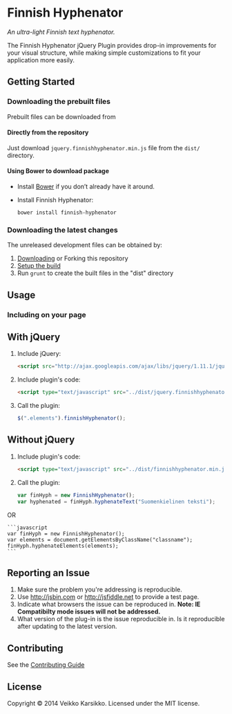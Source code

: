 # Finnish Hyphenator

*An ultra-light Finnish text hyphenator.*

The Finnish Hyphenator jQuery Plugin provides drop-in improvements for your visual structure, while making simple customizations to fit your application more easily.



## Getting Started

### Downloading the prebuilt files

Prebuilt files can be downloaded from

#### Directly from the repository

Just download `jquery.finnishhyphenator.min.js` file from the `dist/` directory.

#### Using Bower to download package

- Install [Bower](http://bower.io/) if you don’t already have it around.
- Install Finnish Hyphenator:

	`bower install finnish-hyphenator`



### Downloading the latest changes

The unreleased development files can be obtained by:

 1. [Downloading](https://github.com/vepasto/finnish-hyphenator/archive/master.zip) or Forking this repository
 2. [Setup the build](CONTRIBUTING.md#build-setup)
 3. Run `grunt` to create the built files in the "dist" directory



## Usage

### Including on your page

## With jQuery
1. Include jQuery:

	```html
	<script src="http://ajax.googleapis.com/ajax/libs/jquery/1.11.1/jquery.min.js"></script>
	```

2. Include plugin's code:

	```html
	<script type="text/javascript" src="../dist/jquery.finnishhyphenator.min.js"></script>
	```

3. Call the plugin:

	```javascript
	$(".elements").finnishHyphenator();
	```

## Without jQuery
1. Include plugin's code:

	```html
	<script type="text/javascript" src="../dist/finnishhyphenator.min.js"></script>
	```
2. Call the plugin:

	```javascript
	var finHyph = new FinnishHyphenator();
	var hyphenated = finHyph.hyphenateText("Suomenkielinen teksti");
	```
OR

	```javascript
	var finHyph = new FinnishHyphenator();
	var elements = document.getElementsByClassName("classname");
	finHyph.hyphenateElements(elements);
	```

## Reporting an Issue

1. Make sure the problem you're addressing is reproducible.
2. Use http://jsbin.com or http://jsfiddle.net to provide a test page.
3. Indicate what browsers the issue can be reproduced in. **Note: IE Compatibilty mode issues will not be addressed.**
4. What version of the plug-in is the issue reproducible in. Is it reproducible after updating to the latest version.


## Contributing

See the [Contributing Guide](CONTRIBUTING.md)


## License

Copyright © 2014 Veikko Karsikko.
Licensed under the MIT license.


